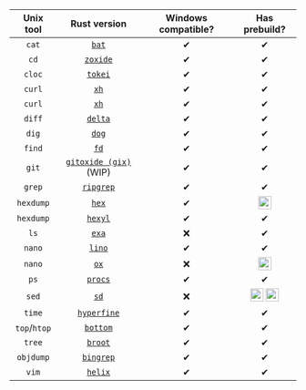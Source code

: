 | Unix tool | Rust version | Windows compatible? | Has prebuild? |
|:---:|:---:|:---:|:---:|
| `cat` | [`bat`](https://github.com/sharkdp/bat/) | ✔ | ✔ |
| `cd` | [`zoxide`](https://github.com/ajeetdsouza/zoxide/) | ✔ | ✔ |
| `cloc` | [`tokei`](https://github.com/XAMPPRocky/tokei/) | ✔ | ✔ |
| `curl` | [`xh`](https://github.com/ducaale/xh) | ✔ | ✔ |
| `curl` | [`xh`](https://github.com/ducaale/xh/)| ✔ | ✔ |
| `diff` | [`delta`](https://github.com/dandavison/delta/)| ✔ | ✔ |
| `dig` | [`dog`](https://github.com/ogham/dog/) | ✔ | ✔ |
| `find` | [`fd`](https://github.com/sharkdp/fd/) | ✔ | ✔ |
| `git` | [`gitoxide (gix)`](https://github.com/Byron/gitoxide/) (WIP) | ✔ | ✔ |
| `grep` | [`ripgrep`](https://github.com/BurntSushi/ripgrep/) | ✔ | ✔ |
| `hexdump` | [`hex`](https://github.com/sitkevij/hex/)| ✔ | <img title="OSX only" src=https://www.alessioatzeni.com/mac-osx-lion-css3/res/img/apple-logo-login.png height=23px> |
| `hexdump` | [`hexyl`](https://github.com/sharkdp/hexyl) | ✔ | ✔ |
| `ls` | [`exa`](https://github.com/ogham/exa/) | ❌ | ✔ |
| `nano` | [`lino`](https://github.com/ahmednooor/lino/) | ✔ | ✔ |
| `nano` | [`ox`](https://github.com/curlpipe/ox/) | ❌ | <img title="Linux only" src=https://www.ximea.com/support/attachments/download/1160/linux_logo_small.png height=23px> |
| `ps` | [`procs`](https://github.com/dalance/procs/)| ✔ | ✔ |
| `sed` | [`sd`](https://github.com/chmln/sd/) | ❌ | <img title="Linux only" src=https://www.ximea.com/support/attachments/download/1160/linux_logo_small.png height=23px> <img title="OSX only" src=https://www.alessioatzeni.com/mac-osx-lion-css3/res/img/apple-logo-login.png height=23px> |
| `time` | [`hyperfine`](https://github.com/sharkdp/hyperfine/)  | ✔ | ✔ |
| `top`/`htop` | [`bottom`](https://github.com/ClementTsang/bottom/)  | ✔ | ✔ |
| `tree` | [`broot`](https://github.com/Canop/broot/) | ✔ | ✔ |
| `objdump` | [`bingrep`](https://github.com/m4b/bingrep/) | ✔ | ✔ |
| `vim` | [`helix`](https://github.com/helix-editor//helix) | ✔ | ✔ |
